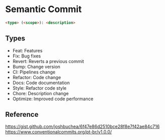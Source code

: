 # Semantic Commit

```md
<type> (<scope>): <description>
```

## Types

* Feat: Features
* Fix: Bug fixes
* Revert: Reverts a previous commit
* Bump: Change version
* CI: Pipelines change
* Refactor: Code change
* Docs: Code documentation
* Style: Refactor code style
* Chore: Description change
* Optimize: Improved code performance

## Reference

https://gist.github.com/joshbuchea/6f47e86d2510bce28f8e7f42ae84c716
https://www.conventionalcommits.org/pt-br/v1.0.0/
